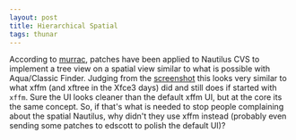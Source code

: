 ```yaml
---
layout: post
title: Hierarchical Spatial
tags: thunar
---
```


According to <a href="http://www.murrayc.com/blog/tech/2005-06-21-15-40">murrac</a>, patches have been applied to Nautilus CVS to implement a tree view on a spatial view similar to what is possible with Aqua/Classic Finder. Judging from the <a href="http://www.gnome.org/~martink/2005/stuff/Screenshot-nautilus-hierarchical.png">screenshot</a> this looks very similar to what xffm (and xftree in the Xfce3 days) did and still does if started with <code>xffm</code>. Sure the UI looks cleaner than the default xffm UI, but at the core its the same concept. So, if that's what is needed to stop people complaining about the spatial Nautilus, why didn't they use xffm instead (probably even sending some patches to edscott to polish the default UI)?
